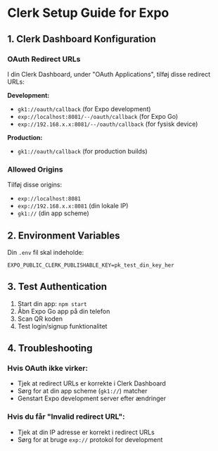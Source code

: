 # Clerk Setup Guide for Expo

## 1. Clerk Dashboard Konfiguration

### OAuth Redirect URLs
I din Clerk Dashboard, under "OAuth Applications", tilføj disse redirect URLs:

**Development:**
- `gk1://oauth/callback` (for Expo development)
- `exp://localhost:8081/--/oauth/callback` (for Expo Go)
- `exp://192.168.x.x:8081/--/oauth/callback` (for fysisk device)

**Production:**
- `gk1://oauth/callback` (for production builds)

### Allowed Origins
Tilføj disse origins:
- `exp://localhost:8081`
- `exp://192.168.x.x:8081` (din lokale IP)
- `gk1://` (din app scheme)

## 2. Environment Variables

Din `.env` fil skal indeholde:
```
EXPO_PUBLIC_CLERK_PUBLISHABLE_KEY=pk_test_din_key_her
```

## 3. Test Authentication

1. Start din app: `npm start`
2. Åbn Expo Go app på din telefon
3. Scan QR koden
4. Test login/signup funktionalitet

## 4. Troubleshooting

### Hvis OAuth ikke virker:
- Tjek at redirect URLs er korrekte i Clerk Dashboard
- Sørg for at din app scheme (`gk1://`) matcher
- Genstart Expo development server efter ændringer

### Hvis du får "Invalid redirect URL":
- Tjek at din IP adresse er korrekt i redirect URLs
- Sørg for at bruge `exp://` protokol for development
